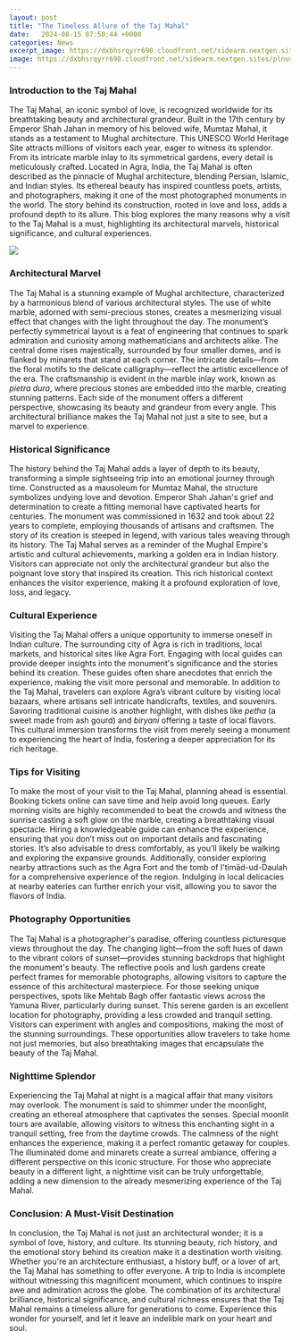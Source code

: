 ```yaml
---
layout: post
title: "The Timeless Allure of the Taj Mahal"
date:   2024-08-15 07:50:44 +0000
categories: News
excerpt_image: https://dxbhsrqyrr690.cloudfront.net/sidearm.nextgen.sites/plnusealions.com/images/responsive_2023/default_image.png
image: https://dxbhsrqyrr690.cloudfront.net/sidearm.nextgen.sites/plnusealions.com/images/responsive_2023/default_image.png
---
```


### Introduction to the Taj Mahal
The Taj Mahal, an iconic symbol of love, is recognized worldwide for its breathtaking beauty and architectural grandeur. Built in the 17th century by Emperor Shah Jahan in memory of his beloved wife, Mumtaz Mahal, it stands as a testament to Mughal architecture. This UNESCO World Heritage Site attracts millions of visitors each year, eager to witness its splendor. From its intricate marble inlay to its symmetrical gardens, every detail is meticulously crafted.
Located in Agra, India, the Taj Mahal is often described as the pinnacle of Mughal architecture, blending Persian, Islamic, and Indian styles. Its ethereal beauty has inspired countless poets, artists, and photographers, making it one of the most photographed monuments in the world. The story behind its construction, rooted in love and loss, adds a profound depth to its allure. This blog explores the many reasons why a visit to the Taj Mahal is a must, highlighting its architectural marvels, historical significance, and cultural experiences.

![](https://dxbhsrqyrr690.cloudfront.net/sidearm.nextgen.sites/plnusealions.com/images/responsive_2023/default_image.png)
### Architectural Marvel
The Taj Mahal is a stunning example of Mughal architecture, characterized by a harmonious blend of various architectural styles. The use of white marble, adorned with semi-precious stones, creates a mesmerizing visual effect that changes with the light throughout the day. The monument’s perfectly symmetrical layout is a feat of engineering that continues to spark admiration and curiosity among mathematicians and architects alike.
The central dome rises majestically, surrounded by four smaller domes, and is flanked by minarets that stand at each corner. The intricate details—from the floral motifs to the delicate calligraphy—reflect the artistic excellence of the era. The craftsmanship is evident in the marble inlay work, known as *pietra dura*, where precious stones are embedded into the marble, creating stunning patterns. Each side of the monument offers a different perspective, showcasing its beauty and grandeur from every angle. This architectural brilliance makes the Taj Mahal not just a site to see, but a marvel to experience.
### Historical Significance
The history behind the Taj Mahal adds a layer of depth to its beauty, transforming a simple sightseeing trip into an emotional journey through time. Constructed as a mausoleum for Mumtaz Mahal, the structure symbolizes undying love and devotion. Emperor Shah Jahan's grief and determination to create a fitting memorial have captivated hearts for centuries.
The monument was commissioned in 1632 and took about 22 years to complete, employing thousands of artisans and craftsmen. The story of its creation is steeped in legend, with various tales weaving through its history. The Taj Mahal serves as a reminder of the Mughal Empire's artistic and cultural achievements, marking a golden era in Indian history. Visitors can appreciate not only the architectural grandeur but also the poignant love story that inspired its creation. This rich historical context enhances the visitor experience, making it a profound exploration of love, loss, and legacy.
### Cultural Experience
Visiting the Taj Mahal offers a unique opportunity to immerse oneself in Indian culture. The surrounding city of Agra is rich in traditions, local markets, and historical sites like Agra Fort. Engaging with local guides can provide deeper insights into the monument's significance and the stories behind its creation. These guides often share anecdotes that enrich the experience, making the visit more personal and memorable.
In addition to the Taj Mahal, travelers can explore Agra’s vibrant culture by visiting local bazaars, where artisans sell intricate handicrafts, textiles, and souvenirs. Savoring traditional cuisine is another highlight, with dishes like *petha* (a sweet made from ash gourd) and *biryani* offering a taste of local flavors. This cultural immersion transforms the visit from merely seeing a monument to experiencing the heart of India, fostering a deeper appreciation for its rich heritage.
### Tips for Visiting
To make the most of your visit to the Taj Mahal, planning ahead is essential. Booking tickets online can save time and help avoid long queues. Early morning visits are highly recommended to beat the crowds and witness the sunrise casting a soft glow on the marble, creating a breathtaking visual spectacle. 
Hiring a knowledgeable guide can enhance the experience, ensuring that you don’t miss out on important details and fascinating stories. It’s also advisable to dress comfortably, as you’ll likely be walking and exploring the expansive grounds. Additionally, consider exploring nearby attractions such as the Agra Fort and the tomb of I’timād-ud-Daulah for a comprehensive experience of the region. Indulging in local delicacies at nearby eateries can further enrich your visit, allowing you to savor the flavors of India.
### Photography Opportunities
The Taj Mahal is a photographer's paradise, offering countless picturesque views throughout the day. The changing light—from the soft hues of dawn to the vibrant colors of sunset—provides stunning backdrops that highlight the monument's beauty. The reflective pools and lush gardens create perfect frames for memorable photographs, allowing visitors to capture the essence of this architectural masterpiece.
For those seeking unique perspectives, spots like Mehtab Bagh offer fantastic views across the Yamuna River, particularly during sunset. This serene garden is an excellent location for photography, providing a less crowded and tranquil setting. Visitors can experiment with angles and compositions, making the most of the stunning surroundings. These opportunities allow travelers to take home not just memories, but also breathtaking images that encapsulate the beauty of the Taj Mahal.
### Nighttime Splendor
Experiencing the Taj Mahal at night is a magical affair that many visitors may overlook. The monument is said to shimmer under the moonlight, creating an ethereal atmosphere that captivates the senses. Special moonlit tours are available, allowing visitors to witness this enchanting sight in a tranquil setting, free from the daytime crowds.
The calmness of the night enhances the experience, making it a perfect romantic getaway for couples. The illuminated dome and minarets create a surreal ambiance, offering a different perspective on this iconic structure. For those who appreciate beauty in a different light, a nighttime visit can be truly unforgettable, adding a new dimension to the already mesmerizing experience of the Taj Mahal.
### Conclusion: A Must-Visit Destination
In conclusion, the Taj Mahal is not just an architectural wonder; it is a symbol of love, history, and culture. Its stunning beauty, rich history, and the emotional story behind its creation make it a destination worth visiting. Whether you're an architecture enthusiast, a history buff, or a lover of art, the Taj Mahal has something to offer everyone.
A trip to India is incomplete without witnessing this magnificent monument, which continues to inspire awe and admiration across the globe. The combination of its architectural brilliance, historical significance, and cultural richness ensures that the Taj Mahal remains a timeless allure for generations to come. Experience this wonder for yourself, and let it leave an indelible mark on your heart and soul.